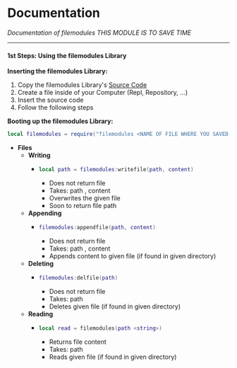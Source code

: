 # Documentation

*Documentation of filemodules THIS MODULE IS TO SAVE TIME*

------

#### **1st Steps: Using the filemodules Library**

**Inserting the filemodules Library:**

1. Copy the filemodules Library's [Source Code](https://raw.githubusercontent.com/Cilacs/Lua/main/filemodules/source.lua)
2. Create a file inside of your Computer (Repl, Repository, ...)
3. Insert the source code
4. Follow the following steps

**Booting up the filemodules Library:**

```lua
local filemodules = require("filemodules <NAME OF FILE WHERE YOU SAVED THE SOURCE CODE (WITHOUT . ...)")
```

- **Files**
  - **Writing**
    - ```lua
      local path = filemodules:writefile(path, content)
      ```
      - Does not return file
      - Takes: path <string>, content <string>
      - Overwrites the given file
      - Soon to return file path
  - **Appending**
    - ```lua
      filemodules:appendfile(path, content)
      ```
      - Does not return file
      - Takes: path <string>, content <string>
      - Appends content to given file (if found in given directory)
  - **Deleting**
    - ```lua
      filemodules:delfile(path)
      ```
      - Does not return file
      - Takes: path <string>
      - Deletes given file (if found in given directory)
  - **Reading**
    - ```lua
      local read = filemodules(path <string>)
      ```
      - Returns file content
      - Takes: path <string>
      - Reads given file (if found in given directory)
